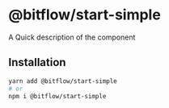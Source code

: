 # @bitflow/start-simple

A Quick description of the component

## Installation

```sh
yarn add @bitflow/start-simple
# or
npm i @bitflow/start-simple
```

